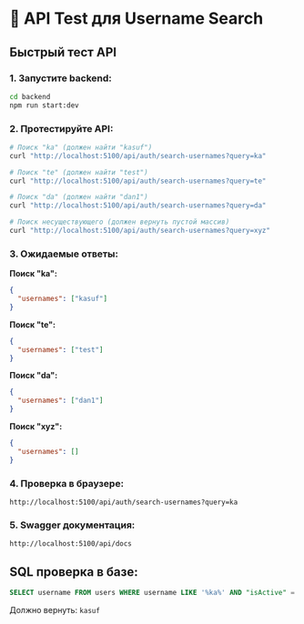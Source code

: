 # 🧪 API Test для Username Search

## Быстрый тест API

### 1. Запустите backend:
```bash
cd backend
npm run start:dev
```

### 2. Протестируйте API:
```bash
# Поиск "ka" (должен найти "kasuf")
curl "http://localhost:5100/api/auth/search-usernames?query=ka"

# Поиск "te" (должен найти "test") 
curl "http://localhost:5100/api/auth/search-usernames?query=te"

# Поиск "da" (должен найти "dan1")
curl "http://localhost:5100/api/auth/search-usernames?query=da"

# Поиск несуществующего (должен вернуть пустой массив)
curl "http://localhost:5100/api/auth/search-usernames?query=xyz"
```

### 3. Ожидаемые ответы:

**Поиск "ka":**
```json
{
  "usernames": ["kasuf"]
}
```

**Поиск "te":**
```json
{
  "usernames": ["test"]
}
```

**Поиск "da":**
```json
{
  "usernames": ["dan1"]
}
```

**Поиск "xyz":**
```json
{
  "usernames": []
}
```

### 4. Проверка в браузере:
```
http://localhost:5100/api/auth/search-usernames?query=ka
```

### 5. Swagger документация:
```
http://localhost:5100/api/docs
```

## SQL проверка в базе:
```sql
SELECT username FROM users WHERE username LIKE '%ka%' AND "isActive" = true;
```

Должно вернуть: `kasuf`
